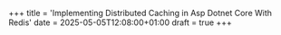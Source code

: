 +++
title = 'Implementing Distributed Caching in Asp Dotnet Core With Redis'
date = 2025-05-05T12:08:00+01:00
draft = true
+++
